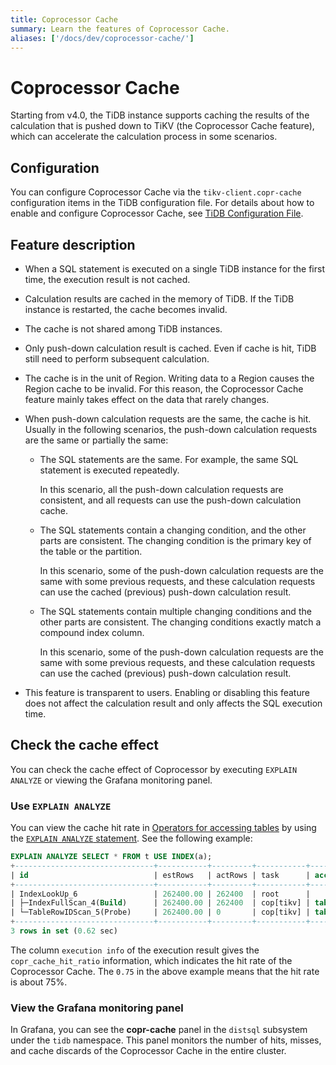 ```yaml
---
title: Coprocessor Cache
summary: Learn the features of Coprocessor Cache.
aliases: ['/docs/dev/coprocessor-cache/']
---
```


# Coprocessor Cache

Starting from v4.0, the TiDB instance supports caching the results of the calculation that is pushed down to TiKV (the Coprocessor Cache feature), which can accelerate the calculation process in some scenarios.

## Configuration

You can configure Coprocessor Cache via the `tikv-client.copr-cache` configuration items in the TiDB configuration file. For details about how to enable and configure Coprocessor Cache, see [TiDB Configuration File](/tidb-configuration-file.md#tikv-clientcopr-cache-new-in-v400).

## Feature description

+ When a SQL statement is executed on a single TiDB instance for the first time, the execution result is not cached.
+ Calculation results are cached in the memory of TiDB. If the TiDB instance is restarted, the cache becomes invalid.
+ The cache is not shared among TiDB instances.
+ Only push-down calculation result is cached. Even if cache is hit, TiDB still need to perform subsequent calculation.
+ The cache is in the unit of Region. Writing data to a Region causes the Region cache to be invalid. For this reason, the Coprocessor Cache feature mainly takes effect on the data that rarely changes.
+ When push-down calculation requests are the same, the cache is hit. Usually in the following scenarios, the push-down calculation requests are the same or partially the same:
    - The SQL statements are the same. For example, the same SQL statement is executed repeatedly.

        In this scenario, all the push-down calculation requests are consistent, and all requests can use the push-down calculation cache.

    - The SQL statements contain a changing condition, and the other parts are consistent. The changing condition is the primary key of the table or the partition.

        In this scenario, some of the push-down calculation requests are the same with some previous requests, and these calculation requests can use the cached (previous) push-down calculation result.

    - The SQL statements contain multiple changing conditions and the other parts are consistent. The changing conditions exactly match a compound index column.

        In this scenario, some of the push-down calculation requests are the same with some previous requests, and these calculation requests can use the cached (previous) push-down calculation result.

+ This feature is transparent to users. Enabling or disabling this feature does not affect the calculation result and only affects the SQL execution time.

## Check the cache effect

You can check the cache effect of Coprocessor by executing `EXPLAIN ANALYZE` or viewing the Grafana monitoring panel.

### Use `EXPLAIN ANALYZE`

You can view the cache hit rate in [Operators for accessing tables](/choose-index.md#operators-for-accessing-tables) by using the [`EXPLAIN ANALYZE` statement](/sql-statements/sql-statement-explain-analyze.md). See the following example:

```sql
EXPLAIN ANALYZE SELECT * FROM t USE INDEX(a);
+-------------------------------+-----------+---------+-----------+------------------------+----------------------------------------------------------------------------------------------------------------------------------------------------------------------------------------------------------------------------------------------------------+--------------------------------+-----------------------+------+
| id                            | estRows   | actRows | task      | access object          | execution info                                                                                                                                                                                                                                           | operator info                  | memory                | disk |
+-------------------------------+-----------+---------+-----------+------------------------+----------------------------------------------------------------------------------------------------------------------------------------------------------------------------------------------------------------------------------------------------------+--------------------------------+-----------------------+------+
| IndexLookUp_6                 | 262400.00 | 262400  | root      |                        | time:620.513742ms, loops:258, cop_task: {num: 4, max: 5.530817ms, min: 1.51829ms, avg: 2.70883ms, p95: 5.530817ms, max_proc_keys: 2480, p95_proc_keys: 2480, tot_proc: 1ms, tot_wait: 1ms, rpc_num: 4, rpc_time: 10.816328ms, copr_cache_hit_rate: 0.75} |                                | 6.685169219970703 MB  | N/A  |
| ├─IndexFullScan_4(Build)      | 262400.00 | 262400  | cop[tikv] | table:t, index:a(a, c) | proc max:93ms, min:1ms, p80:93ms, p95:93ms, iters:275, tasks:4                                                                                                                                                                                           | keep order:false, stats:pseudo | 1.7549400329589844 MB | N/A  |
| └─TableRowIDScan_5(Probe)     | 262400.00 | 0       | cop[tikv] | table:t                | time:0ns, loops:0                                                                                                                                                                                                                                        | keep order:false, stats:pseudo | N/A                   | N/A  |
+-------------------------------+-----------+---------+-----------+------------------------+----------------------------------------------------------------------------------------------------------------------------------------------------------------------------------------------------------------------------------------------------------+--------------------------------+-----------------------+------+
3 rows in set (0.62 sec)
```

The column `execution info` of the execution result gives the `copr_cache_hit_ratio` information, which indicates the hit rate of the Coprocessor Cache. The `0.75` in the above example means that the hit rate is about 75%.

### View the Grafana monitoring panel

In Grafana, you can see the **copr-cache** panel in the `distsql` subsystem under the `tidb` namespace. This panel monitors the number of hits, misses, and cache discards of the Coprocessor Cache in the entire cluster.
